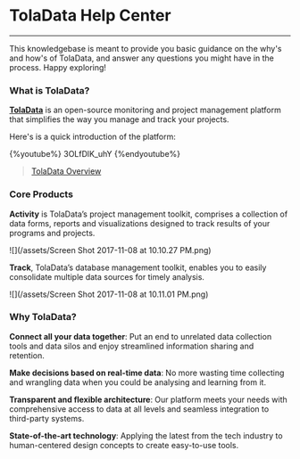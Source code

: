 # TolaData Help Center
---
This knowledgebase is meant to provide you basic guidance on the why's and how's of TolaData, and answer any questions you might have in the process. Happy exploring!

### What is TolaData?

[**TolaData**](http://toladata.com) is an open-source monitoring and project management platform that simplifies the way you manage and track your projects.

Here's is a quick introduction of the platform:

{%youtube%} 3OLfDlK_uhY {%endyoutube%}
> [TolaData Overview](https://youtu.be/3OLfDlK_uhY)

### Core Products
**Activity** is TolaData’s project management toolkit, comprises a collection of data forms, reports and visualizations designed to track results of your programs and projects.

![](/assets/Screen Shot 2017-11-08 at 10.10.27 PM.png)

**Track**, TolaData’s database management toolkit, enables you to easily consolidate multiple data sources for timely analysis.

![](/assets/Screen Shot 2017-11-08 at 10.11.01 PM.png)

### Why TolaData?
**Connect all your data together**: Put an end to unrelated data collection tools and data silos and enjoy streamlined information sharing and retention.

**Make decisions based on real-time data**: No more wasting time collecting and wrangling data when you could be analysing and learning from it.

**Transparent and flexible architecture**: Our platform meets your needs with comprehensive access to data at all levels and seamless integration to third-party systems.

**State-of-the-art technology**: Applying the latest from the tech industry to human-centered design concepts to create easy-to-use tools.


